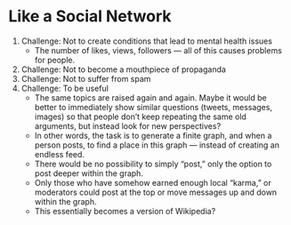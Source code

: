 # Like a Social Network

1. Challenge: Not to create conditions that lead to mental health issues
   - The number of likes, views, followers — all of this causes problems for people.
2. Challenge: Not to become a mouthpiece of propaganda
3. Challenge: Not to suffer from spam
4. Challenge: To be useful
   - The same topics are raised again and again. Maybe it would be better to immediately show similar questions (tweets, messages, images) so that people don’t keep repeating the same old arguments, but instead look for new perspectives?
   - In other words, the task is to generate a finite graph, and when a person posts, to find a place in this graph — instead of creating an endless feed.
   - There would be no possibility to simply “post,” only the option to post deeper within the graph.
   - Only those who have somehow earned enough local “karma,” or moderators could post at the top or move messages up and down within the graph.
   - This essentially becomes a version of Wikipedia?
